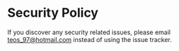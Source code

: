 # Security Policy

If you discover any security related issues, please email teos_97@hotmail.com instead of using the issue tracker.
